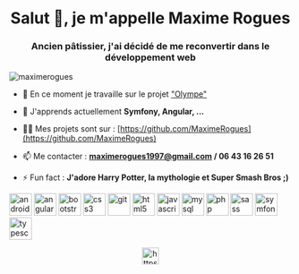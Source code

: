 <h1 align="center">Salut 👋, je m'appelle Maxime Rogues</h1>
<h3 align="center">Ancien pâtissier, j'ai décidé de me reconvertir dans le développement web</h3>

<p align="left"> <img src="https://komarev.com/ghpvc/?username=maximerogues" alt="maximerogues" /> </p>

- 🔭 En ce moment je travaille sur le projet ["Olympe"](https://github.com/MaximeRogues/Olympe)

- 🌱 J'apprends actuellement **Symfony, Angular, ...**

- 👨‍💻 Mes projets sont sur : [https://github.com/MaximeRogues](https://github.com/MaximeRogues)

- 📫 Me contacter : **maximerogues1997@gmail.com / 06 43 16 26 51**

- ⚡ Fun fact : **J'adore Harry Potter, la mythologie et Super Smash Bros ;)**

<p align="left"><img src="https://devicons.github.io/devicon/devicon.git/icons/android/android-original-wordmark.svg" alt="android" width="40" height="40"/> <img src="https://devicons.github.io/devicon/devicon.git/icons/angularjs/angularjs-original.svg" alt="angularjs" width="40" height="40"/> <img src="https://devicons.github.io/devicon/devicon.git/icons/bootstrap/bootstrap-plain.svg" alt="bootstrap" width="40" height="40"/> <img src="https://devicons.github.io/devicon/devicon.git/icons/css3/css3-original-wordmark.svg" alt="css3" width="40" height="40"/> <img src="https://www.vectorlogo.zone/logos/git-scm/git-scm-icon.svg" alt="git" width="40" height="40"/> <img src="https://devicons.github.io/devicon/devicon.git/icons/html5/html5-original-wordmark.svg" alt="html5" width="40" height="40"/> <img src="https://devicons.github.io/devicon/devicon.git/icons/javascript/javascript-original.svg" alt="javascript" width="40" height="40"/> <img src="https://devicons.github.io/devicon/devicon.git/icons/mysql/mysql-original-wordmark.svg" alt="mysql" width="40" height="40"/> <img src="https://devicons.github.io/devicon/devicon.git/icons/php/php-original.svg" alt="php" width="40" height="40"/> <img src="https://devicons.github.io/devicon/devicon.git/icons/sass/sass-original.svg" alt="sass" width="40" height="40"/> <img src="https://symfony.com/logos/symfony_black_03.svg" alt="symfony" width="40" height="40"/> <img src="https://devicons.github.io/devicon/devicon.git/icons/typescript/typescript-original.svg" alt="typescript" width="40" height="40"/></p><p align="center">
<a href="https://linkedin.com/in/https://www.linkedin.com/in/maxime-rogues-0b402a192/" target="blank"><img align="center" src="https://cdn.jsdelivr.net/npm/simple-icons@3.0.1/icons/linkedin.svg" alt="https://www.linkedin.com/in/maxime-rogues-0b402a192/" height="30" width="30" /></a>
</p>
